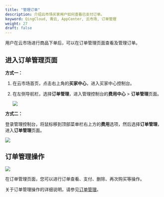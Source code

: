 ```yaml
---
title: "管理订单"
description: 介绍云市场买家用户如何查看已支付订单。
keyword: QingCloud, 青云, AppCenter, 云市场, 订单管理
weight: 27
draft: false
---
```


用户在云市场进行商品下单后，可以在订单管理页面查看及管理订单。

## 进入订单管理页面

**方式一：**

1. 在云市场首页，点击右上角的**买家中心**，进入买家中心控制台。

2. 在左侧导航栏，选择**订单管理**，进入管理控制台的**费用中心** > **订单管理**页面。

   ![](../../_images/buyer_order_mgt_entrance_1.png)

**方式二：**

登录管理控制台，将鼠标移到顶部菜单栏右上方的**费用**选项，然后选择**订单管理**，进入**订单管理**页面。

![](../../_images/buyer_order_mgt_entrance_2.png)

## 订单管理操作

![](../../_images/order_mgt.png)

在订单管理页面，您可以进行订单查看、支付、删除、再次购买等操作。

关于订单管理操作的详细说明，请参见[订单管理](/services/bill_center/manual/order/)。

